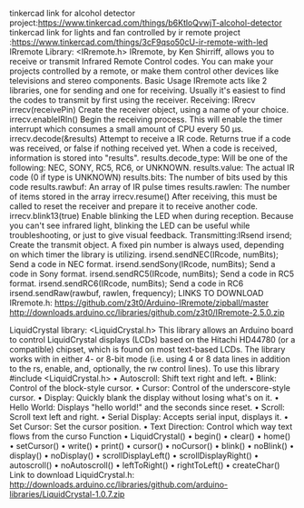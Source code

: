 tinkercad link for alcohol detector project:https://www.tinkercad.com/things/b6KtloQvwjT-alcohol-detector
tinkercad link for lights and fan controlled by ir remote project :https://www.tinkercad.com/things/3cF9qso50cU-ir-remote-with-led
IRremote Library:
<IRremote.h>
IRremote, by Ken Shirriff, allows you to receive or transmit Infrared Remote Control codes. You can make your projects controlled by a remote, or make them control other devices like televisions and stereo components.
Basic Usage
IRremote acts like 2 libraries, one for sending and one for receiving. Usually it's easiest to find the codes to transmit by first using the receiver.
Receiving:
IRrecv irrecv(receivePin)
Create the receiver object, using a name of your choice.
irrecv.enableIRIn()
Begin the receiving process. This will enable the timer interrupt which consumes a small amount of CPU every 50 µs.
irrecv.decode(&results)
Attempt to receive a IR code. Returns true if a code was received, or false if nothing received yet. When a code is received, information is stored into "results".
results.decode_type: Will be one of the following: NEC, SONY, RC5, RC6, or UNKNOWN.
results.value: The actual IR code (0 if type is UNKNOWN)
results.bits: The number of bits used by this code
results.rawbuf: An array of IR pulse times
results.rawlen: The number of items stored in the array
irrecv.resume()
After receiving, this must be called to reset the receiver and prepare it to receive another code.
irrecv.blink13(true)
Enable blinking the LED when during reception. Because you can't see infrared light, blinking the LED can be useful while troubleshooting, or just to give visual feedback.
Transmitting:IRsend irsend;
Create the transmit object. A fixed pin number is always used, depending on which timer the library is utilizing.
irsend.sendNEC(IRcode, numBits);
Send a code in NEC format.
irsend.sendSony(IRcode, numBits);
Send a code in Sony format.
irsend.sendRC5(IRcode, numBits);
Send a code in RC5 format.
irsend.sendRC6(IRcode, numBits);
Send a code in RC6
irsend.sendRaw(rawbuf, rawlen, frequency);
LINKS TO DOWNLOAD IRremote.h:
https://github.com/z3t0/Arduino-IRremote/zipball/master
http://downloads.arduino.cc/libraries/github.com/z3t0/IRremote-2.5.0.zip


LiquidCrystal  library:
<LiquidCrystal.h>
This library allows an Arduino board to control LiquidCrystal displays (LCDs) based on the Hitachi HD44780 (or a compatible) chipset, which is found on most text-based LCDs. The library works with in either 4- or 8-bit mode (i.e. using 4 or 8 data lines in addition to the rs, enable, and, optionally, the rw control lines).
To use this library
#include <LiquidCrystal.h>
•  Autoscroll: Shift text right and left.
•  Blink: Control of the block-style cursor.
•  Cursor: Control of the underscore-style cursor.
•  Display: Quickly blank the display without losing what's on it.
•  Hello World: Displays "hello world!" and the seconds since reset.
•  Scroll: Scroll text left and right.
•  Serial Display: Accepts serial input, displays it.
•  Set Cursor: Set the cursor position.
•  Text Direction: Control which way text flows from the curso
Function
•	LiquidCrystal()
•	begin()
•	clear()
•	home()
•	setCursor()
•	write()
•	print()
•	cursor()
•	noCursor()
•	blink()
•	noBlink()
•	display()
•	noDisplay()
•	scrollDisplayLeft()
•	scrollDisplayRight()
•	autoscroll()
•	noAutoscroll()
•	leftToRight()
•	rightToLeft()
•	createChar()
Link to download LiquidCrystal.h:
http://downloads.arduino.cc/libraries/github.com/arduino-libraries/LiquidCrystal-1.0.7.zip

